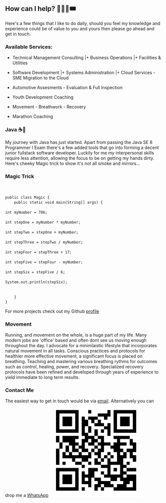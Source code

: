 ## How can I help? 🧑🏾‍💻🎟️

Here's a few things that I like to do daily, should you feel my knowledge and experience could be of value to you and yours then please go ahead and get in touch.

### Available Services:

+ Technical Management Consulting	|+ Business Operations	|+ Facilities & Utilities

+ Software Development	|+ Systems Administration	|+ Cloud Services - SME Migration to the Cloud

+ Automotive Assesments - Evaluation & Full Inspection

+ Youth Development Coaching

+ Movement - Breathwork - Recovery

+ Marathon Coaching

### Java ☕🫘

My journey with Java has just started. Apart from passing the Java SE 8 Programmer I Exam there's a few added tools that go into forming a decent junior fullstack software developer. Luckily for me my interpersonal skills require less attention, allowing the focus to be on getting my hands dirty. Here's cheeky Magic trick to show it's not all smoke and mirrors...

### Magic Trick
```


public class Magic {
	public static void main(String[] args) {

int myNumber = 786;

int stepOne = myNumber * myNumber;

int stepTwo = stepOne + myNumber;

int stepThree = stepTwo / myNumber;

int stepFour = stepThree + 17;

int stepFive = stepFour - myNumber;

int stepSix = stepFive / 6;

System.out.println(stepSix);
		

	}
}

```

For more projects check out my Github [profile](https://github.com/kindadumbdave)

### Movement

Running, and movement on the whole, is a huge part of my life. Many modern jobs are 'office' based and often dont see us moving enough throughout the day. I advocate for a minimlaistic lifestyle that incorporates natural movement in all tasks. Conscious practices and protocols for healthier more effective movement, a significant focus is placed on breathing. Teaching and mastering various breathing rythms for outcomes such as control, healing, power, and recovery. Specialized recovery protocols have been refined and developed through years of experience to yield immediate to long term results.

### Contact Me

The easiest way to get in touch would be via [email](mailto:vermeulend002@gmail.com). Alternatively you can drop me a [WhatsApp](wa.link/if8wk1) ![whatsapp_QR](https://github.com/kindadumbdave/kindadumbdave.github.io/blob/main/wa.link_if8wk1.png)
